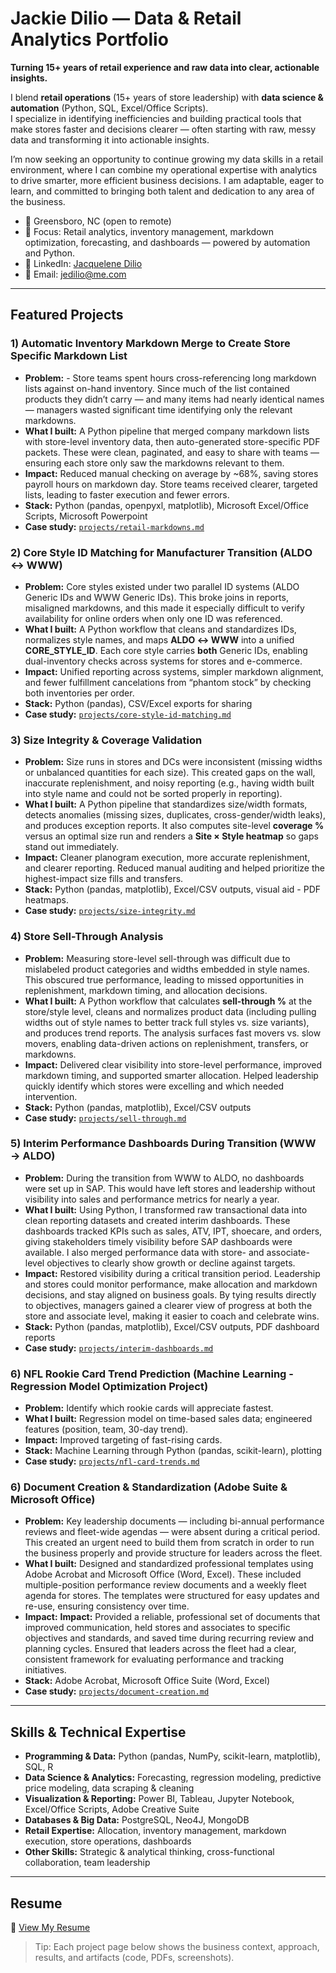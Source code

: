 # Jackie Dilio — Data & Retail Analytics Portfolio

**Turning 15+ years of retail experience and raw data into clear, actionable insights.**

I blend **retail operations** (15+ years of store leadership) with **data science & automation** (Python, SQL, Excel/Office Scripts).  
I specialize in identifying inefficiencies and building practical tools that make stores faster and decisions clearer — often starting with raw, messy data and transforming it into actionable insights.  

I’m now seeking an opportunity to continue growing my data skills in a retail environment, where I can combine my operational expertise with analytics to drive smarter, more efficient business decisions. I am adaptable, eager to learn, and committed to bringing both talent and dedication to any area of the business.

- 📍 Greensboro, NC (open to remote)
- 💼 Focus: Retail analytics, inventory management, markdown optimization, forecasting, and dashboards — powered by automation and Python.  
- 🔗 LinkedIn: [Jacquelene Dilio](https://www.linkedin.com/in/jacquelene-dilio-687aa58b)  
- 📧 Email: [jedilio@me.com](mailto:jedilio@me.com)  

---

## Featured Projects

### 1) Automatic Inventory Markdown Merge to Create Store Specific Markdown List
- **Problem:** - Store teams spent hours cross-referencing long markdown lists against on-hand inventory. Since much of the list contained products they didn’t carry — and many items had nearly identical names — managers wasted significant time identifying only the relevant markdowns.
- **What I built:** A Python pipeline that merged company markdown lists with store-level inventory data, then auto-generated store-specific PDF packets. These were clean, paginated, and easy to share with teams — ensuring each store only saw the markdowns relevant to them.
- **Impact:** Reduced manual checking on average by ~68%, saving stores payroll hours on markdown day. Store teams received clearer, targeted lists, leading to faster execution and fewer errors.
- **Stack:** Python (pandas, openpyxl, matplotlib), Microsoft Excel/Office Scripts, Microsoft Powerpoint
- **Case study:** [`projects/retail-markdowns.md`](projects/retail-markdowns.md)

### 2) Core Style ID Matching for Manufacturer Transition (ALDO ↔ WWW)
- **Problem:** Core styles existed under two parallel ID systems (ALDO Generic IDs and WWW Generic IDs). This broke joins in reports, misaligned markdowns, and this made it especially difficult to verify availability for online orders when only one ID was referenced.
- **What I built:** A Python workflow that cleans and standardizes IDs, normalizes style names, and maps **ALDO ↔ WWW** into a unified **CORE_STYLE_ID**. Each core style carries **both** Generic IDs, enabling dual-inventory checks across systems for stores and e-commerce.
- **Impact:** Unified reporting across systems, simpler markdown alignment, and fewer fulfillment cancelations from “phantom stock” by checking both inventories per order.
- **Stack:** Python (pandas), CSV/Excel exports for sharing
- **Case study:** [`projects/core-style-id-matching.md`](projects/core-style-id-matching.md)

### 3) Size Integrity & Coverage Validation
- **Problem:** Size runs in stores and DCs were inconsistent (missing widths or unbalanced quantities for each size). This created gaps on the wall, inaccurate replenishment, and noisy reporting (e.g., having width built into style name and could not be sorted properly in reporting).
- **What I built:** A Python pipeline that standardizes size/width formats, detects anomalies (missing sizes, duplicates, cross-gender/width leaks), and produces exception reports. It also computes site-level **coverage %** versus an optimal size run and renders a **Site × Style heatmap** so gaps stand out immediately.
- **Impact:** Cleaner planogram execution, more accurate replenishment, and clearer reporting. Reduced manual auditing and helped prioritize the highest-impact size fills and transfers.
- **Stack:** Python (pandas, matplotlib), Excel/CSV outputs, visual aid - PDF heatmaps.
- **Case study:** [`projects/size-integrity.md`](projects/size-integrity.md)

### 4) Store Sell-Through Analysis
- **Problem:** Measuring store-level sell-through was difficult due to mislabeled product categories and widths embedded in style names. This obscured true performance, leading to missed opportunities in replenishment, markdown timing, and allocation decisions.
- **What I built:** A Python workflow that calculates **sell-through %** at the store/style level, cleans and normalizes product data (including pulling widths out of style names to better track full styles vs. size variants), and produces trend reports. The analysis surfaces fast movers vs. slow movers, enabling data-driven actions on replenishment, transfers, or markdowns.
- **Impact:** Delivered clear visibility into store-level performance, improved markdown timing, and supported smarter allocation. Helped leadership quickly identify which stores were excelling and which needed intervention.
- **Stack:** Python (pandas, matplotlib), Excel/CSV outputs
- **Case study:** [`projects/sell-through.md`](projects/sell-through.md)

### 5) Interim Performance Dashboards During Transition (WWW → ALDO)
- **Problem:** During the transition from WWW to ALDO, no dashboards were set up in SAP. This would have left stores and leadership without visibility into sales and performance metrics for nearly a year.
- **What I built:** Using Python, I transformed raw transactional data into clean reporting datasets and created interim dashboards. These dashboards tracked KPIs such as sales, ATV, IPT, shoecare, and orders, giving stakeholders timely visibility before SAP dashboards were available. I also merged performance data with store- and associate-level objectives to clearly show growth or decline against targets.
- **Impact:** Restored visibility during a critical transition period. Leadership and stores could monitor performance, make allocation and markdown decisions, and stay aligned on business goals. By tying results directly to objectives, managers gained a clearer view of progress at both the store and associate level, making it easier to coach and celebrate wins.
- **Stack:** Python (pandas, matplotlib), Excel/CSV outputs, PDF dashboard reports
- **Case study:** [`projects/interim-dashboards.md`](projects/interim-dashboards.md)

### 6) NFL Rookie Card Trend Prediction (Machine Learning - Regression Model Optimization Project)
- **Problem:** Identify which rookie cards will appreciate fastest.
- **What I built:** Regression model on time-based sales data; engineered features (position, team, 30-day trend).
- **Impact:** Improved targeting of fast-rising cards.
- **Stack:** Machine Learning through Python (pandas, scikit-learn), plotting
- **Case study:** [`projects/nfl-card-trends.md`](projects/nfl-card-trends.md)

### 6) Document Creation & Standardization (Adobe Suite & Microsoft Office)
- **Problem:** Key leadership documents — including bi-annual performance reviews and fleet-wide agendas — were absent during a critical period. This created an urgent need to build them from scratch in order to run the business properly and provide structure for leaders across the fleet.
- **What I built:** Designed and standardized professional templates using Adobe Acrobat and Microsoft Office (Word, Excel). These included multiple-position performance review documents and a weekly fleet agenda for stores. The templates were structured for easy updates and re-use, ensuring consistency over time.
- **Impact:** **Impact:** Provided a reliable, professional set of documents that improved communication, held stores and associates to specific objectives and standards, and saved time during recurring review and planning cycles. Ensured that leaders across the fleet had a clear, consistent framework for evaluating performance and tracking initiatives.
- **Stack:** Adobe Acrobat, Microsoft Office Suite (Word, Excel)
- **Case study:** [`projects/document-creation.md`](projects/document-creation.md)

---

## Skills & Technical Expertise
- **Programming & Data:** Python (pandas, NumPy, scikit-learn, matplotlib), SQL, R  
- **Data Science & Analytics:** Forecasting, regression modeling, predictive price modeling, data scraping & cleaning  
- **Visualization & Reporting:** Power BI, Tableau, Jupyter Notebook, Excel/Office Scripts, Adobe Creative Suite  
- **Databases & Big Data:** PostgreSQL, Neo4J, MongoDB  
- **Retail Expertise:** Allocation, inventory management, markdown execution, store operations, dashboards  
- **Other Skills:** Strategic & analytical thinking, cross-functional collaboration, team leadership

---

## Resume
📄 [View My Resume](./resume.pdf)

> Tip: Each project page below shows the business context, approach, results, and artifacts (code, PDFs, screenshots).
